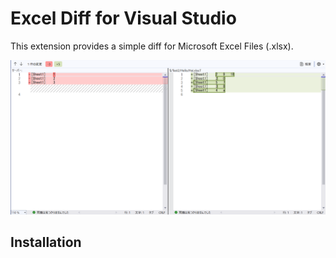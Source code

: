 # Excel Diff for Visual Studio

This extension provides a simple diff for Microsoft Excel Files (.xlsx).

![diff screenshot](./art/diff.png)

## Installation


